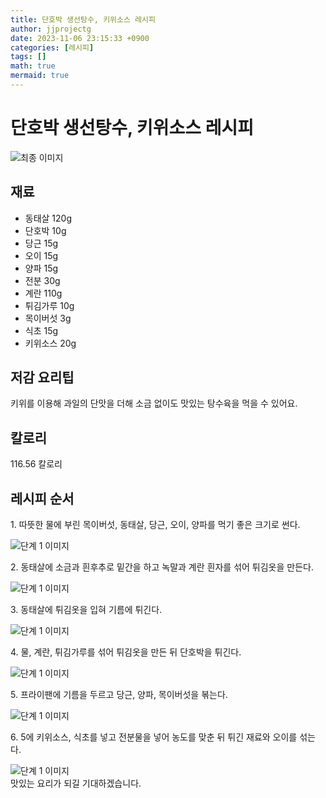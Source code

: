 ```yaml
---
title: 단호박 생선탕수, 키위소스 레시피
author: jjprojectg
date: 2023-11-06 23:15:33 +0900
categories: [레시피]
tags: []
math: true
mermaid: true
---
```

<meta name="og:type" content="website" />
<meta charset="UTF-8">
<div class="header">
<h1>단호박 생선탕수, 키위소스 레시피</h1>
</div>

<div class="container my-4">
<div class="row">
<div class="col-12 col-md-6">
<div class="recipe-image">
<img src="http://www.foodsafetykorea.go.kr/uploadimg/20190410/20190410113325_1554863605497.jpg" class="step-image" alt="최종 이미지">
</div>
</div>
<div class="col-12 col-md-6">
<div class="ingredients">
<h2>재료</h2>
<ul class='card'>
<li> 동태살 120g </li>
<li>  단호박 10g </li>
<li>  당근 15g </li>
<li>  오이 15g </li>
<li>  양파 15g </li>
<li>  전분 30g </li>
<li>  계란 110g </li>
<li>  튀김가루 10g </li>
<li>  목이버섯 3g </li>
<li>  식초 15g </li>
<li>  키위소스 20g </li>

</ul>
</div>
</div>
<div class="col-12 col-md-6">
<div class="ingredients">
<h2>저감 요리팁</h2>
<div class='card'> 
<p >
키위를 이용해 과일의 단맛을 더해 소금 없이도 맛있는 탕수육을 먹을 수 있어요.
</p>
</div>
</div>
<div class="ingredients">
<h2>칼로리</h2>
<div class='card'> 
<p>
116.56 칼로리
</p>
</div>
</div>
</div>
</div>

<h2 class="my-4">레시피 순서</h2>
<div class="card recipe-card">
<div class="card-body recipe-stesp">
<p class="card-text step-description">1. 따뜻한 물에 부린 목이버섯, 동태살, 당근, 오이, 양파를 먹기 좋은 크기로 썬다.</p>
<img src="http://www.foodsafetykorea.go.kr/uploadimg/20190410/20190410113411_1554863651965.jpg" alt="단계 1 이미지" class="step-image">
</div>
</div>

<div class="card recipe-card">
<div class="card-body recipe-stesp">
<p class="card-text step-description">2. 동태살에 소금과 흰후추로 밑간을 하고 녹말과 계란 흰자를 섞어 튀김옷을 만든다.</p>
<img src="http://www.foodsafetykorea.go.kr/uploadimg/20190410/20190410113433_1554863673905.jpg" alt="단계 1 이미지" class="step-image">
</div>
</div>

<div class="card recipe-card">
<div class="card-body recipe-stesp">
<p class="card-text step-description">3. 동태살에 튀김옷을 입혀 기름에 튀긴다.</p>
<img src="http://www.foodsafetykorea.go.kr/uploadimg/20190410/20190410113446_1554863686651.jpg" alt="단계 1 이미지" class="step-image">
</div>
</div>

<div class="card recipe-card">
<div class="card-body recipe-stesp">
<p class="card-text step-description">4. 물, 계란, 튀김가루를 섞어 튀김옷을 만든 뒤 단호박을 튀긴다.</p>
<img src="http://www.foodsafetykorea.go.kr/uploadimg/20190410/20190410113501_1554863701195.jpg" alt="단계 1 이미지" class="step-image">
</div>
</div>

<div class="card recipe-card">
<div class="card-body recipe-stesp">
<p class="card-text step-description">5. 프라이팬에 기름을 두르고 당근, 양파, 목이버섯을 볶는다.</p>
<img src="http://www.foodsafetykorea.go.kr/uploadimg/20190410/20190410113518_1554863718684.jpg" alt="단계 1 이미지" class="step-image">
</div>
</div>

<div class="card recipe-card">
<div class="card-body recipe-stesp">
<p class="card-text step-description">6. 5에 키위소스, 식초를 넣고 전분물을 넣어 농도를 맞춘 뒤 튀긴 재료와 오이를 섞는다.</p>
<img src="http://www.foodsafetykorea.go.kr/uploadimg/20190410/20190410113535_1554863735706.jpg" alt="단계 1 이미지" class="step-image">
</div>
</div>


</div>
맛있는 요리가 되길 기대하겠습니다.
